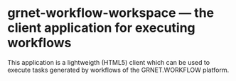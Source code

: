 # grnet-workflow-workspace — the client application for executing workflows

This application is a lightweigth (HTML5) client which can be used to execute tasks generated
by workflows of the GRNET.WORKFLOW platform.
